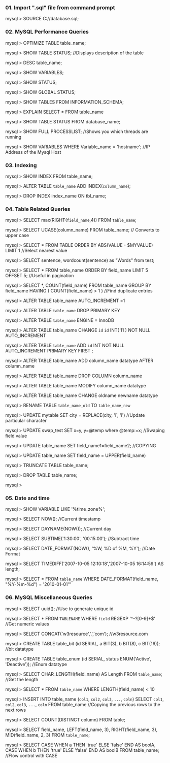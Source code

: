 ### 01. Import ".sql" file from command prompt

mysql > SOURCE C://database.sql;     

### 02. MySQL Performance Queries

mysql > OPTIMIZE TABLE table_name;

mysql > SHOW TABLE STATUS;  //Displays description of the table

mysql > DESC table_name;

mysql > SHOW VARIABLES;

mysql > SHOW STATUS;

mysql > SHOW GLOBAL STATUS;

mysql > SHOW TABLES FROM INFORMATION_SCHEMA;

mysql > EXPLAIN SELECT * FROM table_name

mysql > SHOW TABLE STATUS FROM database_name;

mysql > SHOW FULL PROCESSLIST;  //Shows you which threads are running

mysql > SHOW VARIABLES WHERE Variable_name = 'hostname';  //IP Address of the Mysql Host


### 03. Indexing

mysql > SHOW INDEX FROM table_name;

mysql > ALTER TABLE `table_name` ADD INDEX(`column_name`);

mysql > DROP INDEX index_name ON tbl_name;


### 04. Table Related Queries


mysql > SELECT max(RIGHT(`field_name`,4)) FROM `table_name`;

mysql > SELECT UCASE(column_name) FROM table_name;  // Converts to upper case

mysql > SELECT * FROM TABLE ORDER BY ABS(VALUE - $MYVALUE) LIMIT 1 //Select nearest value

mysql > SELECT sentence, wordcount(sentence) as "Words" from test;

mysql > SELECT * FROM table_name ORDER BY field_name LIMIT 5 OFFSET 5;  //Useful in pagination

mysql > SELECT *,  COUNT(field_name)  FROM table_name GROUP BY field_name HAVING ( COUNT(field_name) > 1 ) //Find duplicate entries


mysql > ALTER TABLE table_name AUTO_INCREMENT =1

mysql > ALTER TABLE `table_name` DROP PRIMARY KEY 

mysql > ALTER TABLE `table_name` ENGINE = InnoDB

mysql > ALTER TABLE table_name CHANGE `id` `id` INT( 11 ) NOT NULL AUTO_INCREMENT 

mysql > ALTER TABLE `table_name` ADD `id` INT NOT NULL AUTO_INCREMENT PRIMARY KEY FIRST ;

mysql > ALTER TABLE table_name ADD column_name datatype AFTER column_name 

mysql > ALTER TABLE table_name DROP COLUMN column_name  

mysql > ALTER TABLE table_name MODIFY column_name datatype

mysql > ALTER TABLE table_name CHANGE oldname newname datatype

mysql > RENAME TABLE `table_name_old` TO `table_name_new`

mysql > UPDATE mytable SET city = REPLACE(city, 'ï', 'i')   //Update particular character

mysql > UPDATE swap_test SET x=y, y=@temp where @temp:=x;   //Swaping field value

mysql > UPDATE table_name SET field_name1=field_name2;      //COPYING

mysql > UPDATE table_name SET field_name = UPPER(field_name)

mysql > TRUNCATE TABLE table_name;

mysql > DROP TABLE table_name;

mysql > 


### 05. Date and time

mysql > SHOW VARIABLE LIKE '%time_zone%';

mysql > SELECT NOW(); //Current timestamp

mysql > SELECT DAYNAME(NOW()); //Current day

mysql > SELECT SUBTIME('1:30:00', '00:15:00'); //Subtract time

mysql > SELECT DATE_FORMAT(NOW(), '%W, %D of %M, %Y'); //Date Format 

mysql > SELECT TIMEDIFF('2007-10-05 12:10:18','2007-10-05 16:14:59') AS length;

mysql > SELECT * FROM `table_name` WHERE DATE_FORMAT(field_name, "%Y-%m-%d") = '2010-01-01'"


### 06. MySQL Miscellaneous Queries

mysql > SELECT uuid(); //Use to generate unique id 

mysql > SELECT * FROM `TABLENAME` WHERE `field` REGEXP '^-?[0-9]+$' //Get numeric values 

mysql > SELECT CONCAT('w3resource','.','com'); //w3resource.com

mysql > CREATE TABLE table_bit (id SERIAL, a BIT(3), b BIT(8), c BIT(16)); //bit datatype

mysql > CREATE TABLE table_enum (id SERIAL, status ENUM('Active', 'Deactive')); //Enum datatype

mysql > SELECT CHAR_LENGTH(field_name) AS Length FROM `table_name`; //Get the length 

mysql > SELECT * FROM `table_name` WHERE LENGTH(field_name) < 10

mysql > INSERT INTO table_name (`col1`, `col2`, `col3`, `...`, `coln`) SELECT `col1`, `col2`, `col3`, `...`, `coln` FROM table_name 
//Copying the previous rows to the next rows

mysql > SELECT COUNT(DISTINCT column) FROM table;

mysql > SELECT field_name, LEFT(field_name, 3), RIGHT(field_name, 3), MID(field_name, 2, 3) FROM `table_name`;

mysql > SELECT CASE WHEN a THEN 'true' ELSE 'false' END AS boolA, CASE WHEN b THEN 'true' ELSE 'false' END AS boolB FROM table_name; //Flow control with CASE

 
